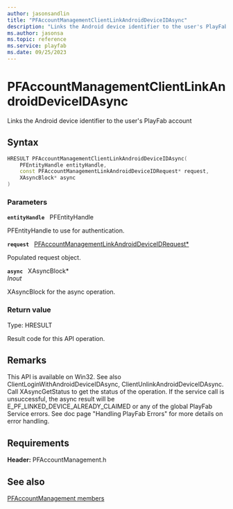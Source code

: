 ```yaml
---
author: jasonsandlin
title: "PFAccountManagementClientLinkAndroidDeviceIDAsync"
description: "Links the Android device identifier to the user's PlayFab account"
ms.author: jasonsa
ms.topic: reference
ms.service: playfab
ms.date: 09/25/2023
---
```


# PFAccountManagementClientLinkAndroidDeviceIDAsync  

Links the Android device identifier to the user's PlayFab account  

## Syntax  
  
```cpp
HRESULT PFAccountManagementClientLinkAndroidDeviceIDAsync(  
    PFEntityHandle entityHandle,  
    const PFAccountManagementLinkAndroidDeviceIDRequest* request,  
    XAsyncBlock* async  
)  
```  
  
### Parameters  
  
**`entityHandle`** &nbsp; PFEntityHandle  
  
PFEntityHandle to use for authentication.  
  
**`request`** &nbsp; [PFAccountManagementLinkAndroidDeviceIDRequest*](../../pfaccountmanagementtypes/structs/pfaccountmanagementlinkandroiddeviceidrequest.md)  
  
Populated request object.  
  
**`async`** &nbsp; XAsyncBlock*  
*_Inout_*  
  
XAsyncBlock for the async operation.  
  
  
### Return value
Type: HRESULT
  
Result code for this API operation.
  
## Remarks  
  
This API is available on Win32. See also ClientLoginWithAndroidDeviceIDAsync, ClientUnlinkAndroidDeviceIDAsync. Call XAsyncGetStatus to get the status of the operation. If the service call is unsuccessful, the async result will be E_PF_LINKED_DEVICE_ALREADY_CLAIMED or any of the global PlayFab Service errors. See doc page "Handling PlayFab Errors" for more details on error handling.
  
## Requirements  
  
**Header:** PFAccountManagement.h
  
## See also  
[PFAccountManagement members](../pfaccountmanagement_members.md)  

  
  
